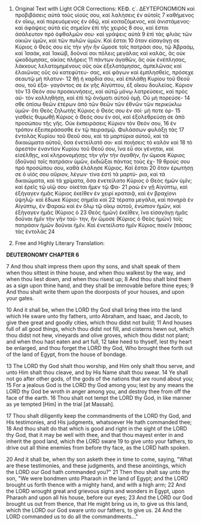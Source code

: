 1. Original Text with Light OCR Corrections:
ΚΕΦ. ς΄. ΔΕΥΤΕΡΟΝΟΜΙΟΝ
καὶ προβιβάσεις αὐτὰ τοὺς υἱούς σου, καὶ λαλήσεις ἐν αὐτοῖς 7
καθήμενος ἐν οἴκῳ, καὶ πορευόμενος ἐν ὁδῷ, καὶ κοιταζόμενος,
καὶ ἀνιστάμενος· καὶ ἀφάψεις αὐτὰ εἰς σημεῖον ἐπὶ τῆς χειρός 8
σου, καὶ ἔσται ἀσάλευτον πρὸ ὀφθαλμῶν σου· καὶ γράψεις αὐτὰ 9
ἐπὶ τὰς φλιὰς τῶν οἰκιῶν ὑμῶν, καὶ τῶν πυλῶν ὑμῶν. Καὶ ἔσται 10
ὅταν εἰσαγάγῃ σε Κύριος ὁ Θεός σου εἰς τὴν γῆν ἣν ὤμοσε τοῖς
πατράσι σου, τῷ Ἀβραάμ, καὶ Ἰσαάκ, καὶ Ἰακώβ, δοῦναί σοι
πόλεις μεγάλας καὶ καλὰς, ἃς οὐκ ᾠκοδόμησας, οἰκίας πλήρεις 11
πάντων ἀγαθῶν, ἃς οὐκ ἐνέπλησας, λάκκους λελατομημένους οὓς
οὐκ ἐξελατόμησας, ἀμπελῶνας καὶ ἐλαιῶνας οὓς οὐ κατεφύτευ-
σας, καὶ φάγων καὶ ἐμπλησθεὶς, πρόσεχε σεαυτῷ μὴ πλατυν- 12
θῇ ἡ καρδία σου, καὶ ἐπιλάθῃ Κυρίου τοῦ Θεοῦ σου, τοῦ ἐξα-
γαγόντος σε ἐκ γῆς Αἰγύπτου, ἐξ οἴκου δουλείας. Κύριον τὸν 13
Θεόν σου προσκυνήσεις, καὶ αὐτῷ μόνῳ λατρεύσεις, καὶ πρὸς αὐ-
τὸν κολληθήσῃ, καὶ ἐπὶ τῷ ὀνόματι αὐτοῦ ὀμῇ. Οὐ μὴ πορεύσε- 14
σθε ὀπίσω θεῶν ἑτέρων ἀπὸ τῶν θεῶν τῶν ἐθνῶν τῶν περικύκλω
ὑμῶν· ὅτι Θεὸς ζηλωτὴς Κύριος ὁ Θεός σου ἐν σοί· μή ποτε ὀρ- 15
γισθεὶς θυμωθῇ Κύριος ὁ Θεός σου ἐν σοὶ, καὶ ἐξολεθρεύσῃ σε
ἀπὸ προσώπου τῆς γῆς. Οὐκ ἐκπειράσεις Κύριον τὸν Θεόν σου, 16
ἐν τρόπον ἐξειπεράσασθε ἐν τῷ πειρασμῷ. Φυλάσσων φυλάξῃ τὰς 17
ἐντολὰς Κυρίου τοῦ Θεοῦ σου, καὶ τὰ μαρτύρια αὐτοῦ, καὶ τὰ
δικαιώματα αὐτοῦ, ὅσα ἐνετείλατό σοι· καὶ ποιήσεις τὸ καλὸν καὶ 18
τὸ ἀρεστὸν ἐναντίον Κυρίου τοῦ Θεοῦ σου, ἵνα εὖ σοι γένηται,
καὶ εἰσέλθῃς, καὶ κληρονομήσῃς τὴν γῆν τὴν ἀγαθὴν, ἣν ὤμοσε
Κύριος (δοῦναι) τοῖς πατράσιν ὑμῶν, ἐκδιῶξαι πάντας τοὺς ἐχ- 19
θρούς σου πρὸ προσώπου σου, καθὰ ἐλάλησε Κύριος. Καὶ ἔσται 20
ὅταν ἐρωτήσῃ σε ὁ υἱός σου αὔριον, λέγων· τίνα ἐστὶ τὰ μαρτύ-
ρια, καὶ τὰ δικαιώματα, καὶ τὰ χρίματα, ὅσα ἐνετείλατο Κύριος
ὁ Θεὸς ἡμῶν ὑμῖν; καὶ ἐρεῖς τῷ υἱῷ σου· οἰκέται ἤμεν τῷ Φα- 21
ραὼ ἐν γῇ Αἰγύπτῳ, καὶ ἐξήγαγεν ἡμᾶς Κύριος ἐκεῖθεν ἐν χειρὶ
κραταιᾷ, καὶ ἐν βραχίονι ὑψηλῷ· καὶ ἔδωκε Κύριος σημεῖα καὶ 22
τέρατα μεγάλα, καὶ πονηρὰ ἐν Αἰγύπτῳ, ἐν Φαραὼ καὶ ἐν ὅλῳ
τῷ οἴκῳ αὐτοῦ, ἐνώπιον ἡμῶν, καὶ ἐξήγαγεν ἡμᾶς (Κύριος ὁ 23
Θεὸς ἡμῶν) ἐκεῖθεν, ἵνα εἰσαγάγῃ ἡμᾶς δοῦναι ἡμῖν τὴν γῆν ταύ-
την, ἣν ὤμοσε (Κύριος ὁ Θεὸς ἡμῶν) τοῖς πατράσιν ἡμῶν δοῦναι
ἡμῖν. Καὶ ἐνετείλατο ἡμῖν Κύριος ποιεῖν (πάσας τὰς ἐντολὰς 24

2. Free and Highly Literary Translation:

**DEUTERONOMY CHAPTER 6**

7 And thou shalt impress them upon thy sons,
and shalt speak of them
when thou sittest in thine house,
and when thou walkest by the way,
and when thou liest down,
and when thou risest up;
8 And thou shalt bind them as a sign upon thine hand,
and they shall be immovable before thine eyes;
9 And thou shalt write them upon the doorposts of your houses,
and upon your gates.

10 And it shall be,
when the LORD thy God shall bring thee into the land
which He sware unto thy fathers,
unto Abraham, and Isaac, and Jacob,
to give thee great and goodly cities,
which thou didst not build;
11 And houses full of all good things,
which thou didst not fill,
and cisterns hewn out,
which thou didst not hew,
vineyards and olive groves,
which thou didst not plant;
and when thou hast eaten and art full,
12 take heed to thyself,
lest thy heart be enlarged,
and thou forget the LORD thy God,
Who brought thee forth out of the land of Egypt,
from the house of bondage.

13 The LORD thy God shalt thou worship,
and Him only shalt thou serve,
and unto Him shalt thou cleave,
and by His Name shalt thou swear.
14 Ye shall not go after other gods,
of the gods of the nations
that are round about you;
15 For a jealous God is the LORD thy God among you;
lest by any means the LORD thy God be wroth in anger among you,
and destroy thee from off the face of the earth.
16 Thou shalt not tempt the LORD thy God,
in like manner as ye tempted [Him] in the trial [at Massah].

17 Thou shalt diligently keep the commandments
of the LORD thy God,
and His testimonies, and His judgments,
whatsoever He hath commanded thee;
18 And thou shalt do that which is good and right
in the sight of the LORD thy God,
that it may be well with thee,
and that thou mayest enter in
and inherit the good land,
which the LORD sware
19 to give unto your fathers,
to drive out all thine enemies from before thy face,
as the LORD hath spoken.

20 And it shall be,
when thy son asketh thee in time to come, saying,
"What are these testimonies,
and these judgments,
and these anointings,
which the LORD our God hath commanded you?"
21 Then thou shalt say unto thy son,
"We were bondmen unto Pharaoh in the land of Egypt;
and the LORD brought us forth thence
with a mighty hand, and with a high arm;
22 And the LORD wrought great and grievous signs and wonders in Egypt,
upon Pharaoh and upon all his house,
before our eyes;
23 And the LORD our God brought us out from thence,
that He might bring us in,
to give us this land,
which the LORD our God sware unto our fathers,
to give us.
24 And the LORD commanded us to do all the commandments..."